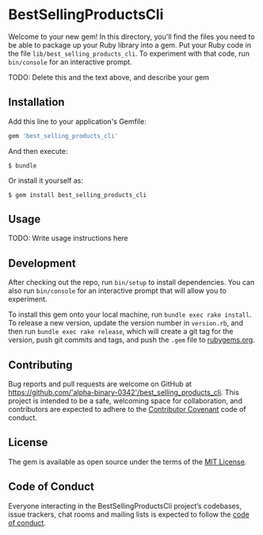 # BestSellingProductsCli

Welcome to your new gem! In this directory, you'll find the files you need to be able to package up your Ruby library into a gem. Put your Ruby code in the file `lib/best_selling_products_cli`. To experiment with that code, run `bin/console` for an interactive prompt.

TODO: Delete this and the text above, and describe your gem

## Installation

Add this line to your application's Gemfile:

```ruby
gem 'best_selling_products_cli'
```

And then execute:

    $ bundle

Or install it yourself as:

    $ gem install best_selling_products_cli

## Usage

TODO: Write usage instructions here

## Development

After checking out the repo, run `bin/setup` to install dependencies. You can also run `bin/console` for an interactive prompt that will allow you to experiment.

To install this gem onto your local machine, run `bundle exec rake install`. To release a new version, update the version number in `version.rb`, and then run `bundle exec rake release`, which will create a git tag for the version, push git commits and tags, and push the `.gem` file to [rubygems.org](https://rubygems.org).

## Contributing

Bug reports and pull requests are welcome on GitHub at https://github.com/'alpha-binary-0342'/best_selling_products_cli. This project is intended to be a safe, welcoming space for collaboration, and contributors are expected to adhere to the [Contributor Covenant](http://contributor-covenant.org) code of conduct.

## License

The gem is available as open source under the terms of the [MIT License](https://opensource.org/licenses/MIT).

## Code of Conduct

Everyone interacting in the BestSellingProductsCli project’s codebases, issue trackers, chat rooms and mailing lists is expected to follow the [code of conduct](https://github.com/'alpha-binary-0342'/best_selling_products_cli/blob/master/CODE_OF_CONDUCT.md).

